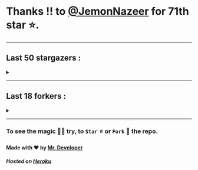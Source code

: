# Thanks !! to [@JemonNazeer](https://github.com/JemonNazeer) for 71th star ⭐.
---

## Last 50 stargazers :
<details><summary></summary>

| No. | Profile Pic | Username | Star Number ⭐ |
| :---: | :---: | :---: | :---: |
| 1. | <img src='https://avatars.githubusercontent.com/u/85750096?v=4'> | [@JemonNazeer](https://github.com/JemonNazeer) | 71 |
| 2. | <img src='https://avatars.githubusercontent.com/u/106221089?v=4'> | [@ItzKingz](https://github.com/ItzKingz) | 70 |
| 3. | <img src='https://avatars.githubusercontent.com/u/45626125?v=4'> | [@fhkong](https://github.com/fhkong) | 69 |
| 4. | <img src='https://avatars.githubusercontent.com/u/32560442?v=4'> | [@mrdrivingduck](https://github.com/mrdrivingduck) | 68 |
| 5. | <img src='https://avatars.githubusercontent.com/u/105053471?v=4'> | [@Sharmaps1757](https://github.com/Sharmaps1757) | 67 |
| 6. | <img src='https://avatars.githubusercontent.com/u/87847004?v=4'> | [@Hesenovhuseyn](https://github.com/Hesenovhuseyn) | 66 |
| 7. | <img src='https://avatars.githubusercontent.com/u/104765453?v=4'> | [@youssefnasef](https://github.com/youssefnasef) | 65 |
| 8. | <img src='https://avatars.githubusercontent.com/u/105335749?v=4'> | [@spideyboyaman](https://github.com/spideyboyaman) | 64 |
| 9. | <img src='https://avatars.githubusercontent.com/u/60040629?v=4'> | [@JD906](https://github.com/JD906) | 63 |
| 10. | <img src='https://avatars.githubusercontent.com/u/95572329?v=4'> | [@JoelBobanOffline](https://github.com/JoelBobanOffline) | 62 |
| 11. | <img src='https://avatars.githubusercontent.com/u/86429222?v=4'> | [@arun017s](https://github.com/arun017s) | 61 |
| 12. | <img src='https://avatars.githubusercontent.com/u/66241829?v=4'> | [@AwayJob](https://github.com/AwayJob) | 60 |
| 13. | <img src='https://avatars.githubusercontent.com/u/77918734?v=4'> | [@yourtulloh](https://github.com/yourtulloh) | 59 |
| 14. | <img src='https://avatars.githubusercontent.com/u/92523621?v=4'> | [@omiragk05](https://github.com/omiragk05) | 58 |
| 15. | <img src='https://avatars.githubusercontent.com/u/82395901?v=4'> | [@rakeshyt](https://github.com/rakeshyt) | 57 |
| 16. | <img src='https://avatars.githubusercontent.com/u/87684559?v=4'> | [@Meliodas-Demonking](https://github.com/Meliodas-Demonking) | 56 |
| 17. | <img src='https://avatars.githubusercontent.com/u/86404384?v=4'> | [@eaustin6](https://github.com/eaustin6) | 55 |
| 18. | <img src='https://avatars.githubusercontent.com/u/9571025?v=4'> | [@junedkh](https://github.com/junedkh) | 54 |
| 19. | <img src='https://avatars.githubusercontent.com/u/68769346?v=4'> | [@rajput-hemant](https://github.com/rajput-hemant) | 53 |
| 20. | <img src='https://avatars.githubusercontent.com/u/16763276?v=4'> | [@K4CZP3R](https://github.com/K4CZP3R) | 52 |
| 21. | <img src='https://avatars.githubusercontent.com/u/36649395?v=4'> | [@airsquared](https://github.com/airsquared) | 51 |
| 22. | <img src='https://avatars.githubusercontent.com/u/86813581?v=4'> | [@ImDarkLK](https://github.com/ImDarkLK) | 50 |
| 23. | <img src='https://avatars.githubusercontent.com/u/96438111?v=4'> | [@Gishankrishka2](https://github.com/Gishankrishka2) | 49 |
| 24. | <img src='https://avatars.githubusercontent.com/u/85282650?v=4'> | [@Malith-Rukshan](https://github.com/Malith-Rukshan) | 48 |
| 25. | <img src='https://avatars.githubusercontent.com/u/10355528?v=4'> | [@Lesmiscore](https://github.com/Lesmiscore) | 47 |
| 26. | <img src='https://avatars.githubusercontent.com/u/51000885?v=4'> | [@xK4m3l](https://github.com/xK4m3l) | 46 |
| 27. | <img src='https://avatars.githubusercontent.com/u/60372320?v=4'> | [@antoine-lombardo](https://github.com/antoine-lombardo) | 45 |
| 28. | <img src='https://avatars.githubusercontent.com/u/90955030?v=4'> | [@SPECT3R-69](https://github.com/SPECT3R-69) | 44 |
| 29. | <img src='https://avatars.githubusercontent.com/u/89269794?v=4'> | [@svc64](https://github.com/svc64) | 43 |
| 30. | <img src='https://avatars.githubusercontent.com/u/36570169?v=4'> | [@ClementCastel](https://github.com/ClementCastel) | 42 |
| 31. | <img src='https://avatars.githubusercontent.com/u/41164942?v=4'> | [@rk134](https://github.com/rk134) | 41 |
| 32. | <img src='https://avatars.githubusercontent.com/u/16743370?v=4'> | [@megapro17](https://github.com/megapro17) | 40 |
| 33. | <img src='https://avatars.githubusercontent.com/u/33972938?v=4'> | [@pandamoon21](https://github.com/pandamoon21) | 39 |
| 34. | <img src='https://avatars.githubusercontent.com/u/85753037?v=4'> | [@manifesto1](https://github.com/manifesto1) | 38 |
| 35. | <img src='https://avatars.githubusercontent.com/u/65109659?v=4'> | [@Notaghost9997](https://github.com/Notaghost9997) | 37 |
| 36. | <img src='https://avatars.githubusercontent.com/u/83270075?v=4'> | [@gamer191](https://github.com/gamer191) | 36 |
| 37. | <img src='https://avatars.githubusercontent.com/u/73080587?v=4'> | [@XMYSTERlOUSX](https://github.com/XMYSTERlOUSX) | 35 |
| 38. | <img src='https://avatars.githubusercontent.com/u/17056564?v=4'> | [@0x3c3e](https://github.com/0x3c3e) | 34 |
| 39. | <img src='https://avatars.githubusercontent.com/u/20133621?v=4'> | [@NitroFuN](https://github.com/NitroFuN) | 33 |
| 40. | <img src='https://avatars.githubusercontent.com/u/482367?v=4'> | [@nyuszika7h](https://github.com/nyuszika7h) | 32 |
| 41. | <img src='https://avatars.githubusercontent.com/u/84174959?v=4'> | [@S4TyEndRa](https://github.com/S4TyEndRa) | 31 |
| 42. | <img src='https://avatars.githubusercontent.com/u/103633817?v=4'> | [@NullPointer-Ex](https://github.com/NullPointer-Ex) | 30 |
| 43. | <img src='https://avatars.githubusercontent.com/u/87824092?v=4'> | [@codingtuto](https://github.com/codingtuto) | 29 |
| 44. | <img src='https://avatars.githubusercontent.com/u/82335415?v=4'> | [@rahulmanjhu](https://github.com/rahulmanjhu) | 28 |
| 45. | <img src='https://avatars.githubusercontent.com/u/66910428?v=4'> | [@VIKASIND](https://github.com/VIKASIND) | 27 |
| 46. | <img src='https://avatars.githubusercontent.com/u/57279309?v=4'> | [@Droyder7](https://github.com/Droyder7) | 26 |
| 47. | <img src='https://avatars.githubusercontent.com/u/40000538?v=4'> | [@ShubhamJ010](https://github.com/ShubhamJ010) | 25 |
| 48. | <img src='https://avatars.githubusercontent.com/u/102476142?v=4'> | [@hiroultroid93819](https://github.com/hiroultroid93819) | 24 |
| 49. | <img src='https://avatars.githubusercontent.com/u/87156166?v=4'> | [@Soebb](https://github.com/Soebb) | 23 |
| 50. | <img src='https://avatars.githubusercontent.com/u/40020525?v=4'> | [@Angeloem](https://github.com/Angeloem) | 22 |
| 51. | <img src='https://avatars.githubusercontent.com/u/97869723?v=4'> | [@XRoiDX](https://github.com/XRoiDX) | 21 |

</details>

---

## Last 18 forkers :
<details><summary></summary>

| No. | Profile Pic | Username | Fork Number 🍴 |
| :---: | :---: | :---: | :---: |
| 1. | <img src='https://avatars.githubusercontent.com/u/106221089?v=4'> | [@ItzKingz](https://github.com/ItzKingz) | 19 |
| 2. | <img src='https://avatars.githubusercontent.com/u/105053471?v=4'> | [@Sharmaps1757](https://github.com/Sharmaps1757) | 18 |
| 3. | <img src='https://avatars.githubusercontent.com/u/100023533?v=4'> | [@omkar1003](https://github.com/omkar1003) | 17 |
| 4. | <img src='https://avatars.githubusercontent.com/u/104765453?v=4'> | [@youssefnasef](https://github.com/youssefnasef) | 16 |
| 5. | <img src='https://avatars.githubusercontent.com/u/105335749?v=4'> | [@spideyboyaman](https://github.com/spideyboyaman) | 15 |
| 6. | <img src='https://avatars.githubusercontent.com/u/88897873?v=4'> | [@Nobody370](https://github.com/Nobody370) | 14 |
| 7. | <img src='https://avatars.githubusercontent.com/u/62926341?v=4'> | [@a0v0](https://github.com/a0v0) | 13 |
| 8. | <img src='https://avatars.githubusercontent.com/u/96438111?v=4'> | [@Gishankrishka2](https://github.com/Gishankrishka2) | 12 |
| 9. | <img src='https://avatars.githubusercontent.com/u/91558902?v=4'> | [@rk134-hub](https://github.com/rk134-hub) | 11 |
| 10. | <img src='https://avatars.githubusercontent.com/u/20133621?v=4'> | [@NitroFuN](https://github.com/NitroFuN) | 10 |
| 11. | <img src='https://avatars.githubusercontent.com/u/482367?v=4'> | [@nyuszika7h](https://github.com/nyuszika7h) | 9 |
| 12. | <img src='https://avatars.githubusercontent.com/u/84174959?v=4'> | [@S4TyEndRa](https://github.com/S4TyEndRa) | 8 |
| 13. | <img src='https://avatars.githubusercontent.com/u/66910428?v=4'> | [@VIKASIND](https://github.com/VIKASIND) | 7 |
| 14. | <img src='https://avatars.githubusercontent.com/u/101307401?v=4'> | [@Tellyfun](https://github.com/Tellyfun) | 6 |
| 15. | <img src='https://avatars.githubusercontent.com/u/102476142?v=4'> | [@hiroultroid93819](https://github.com/hiroultroid93819) | 5 |
| 16. | <img src='https://avatars.githubusercontent.com/u/98212032?v=4'> | [@random772](https://github.com/random772) | 4 |
| 17. | <img src='https://avatars.githubusercontent.com/u/97720718?v=4'> | [@MaheshKmr9](https://github.com/MaheshKmr9) | 3 |
| 18. | <img src='https://avatars.githubusercontent.com/u/85005373?v=4'> | [@HerokuMods](https://github.com/HerokuMods) | 2 |

</details>

---
### To see the magic 🧚‍♂️ try, to `Star` ⭐ or `Fork` 🍴 the repo.
#### Made with ❤️ by [Mr. Developer](https://github.com/MrBotDeveloper)
##### Hosted on [Heroku](https://heroku.com)